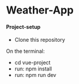 # Weather-App

#### Project-setup

- Clone this repository

On the terminal:
- cd vue-project
- run: npm install
- run: npm run dev